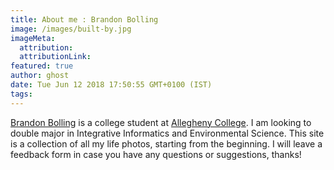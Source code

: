 ```yaml
---
title: About me : Brandon Bolling
image: /images/built-by.jpg
imageMeta:
  attribution:
  attributionLink:
featured: true
author: ghost
date: Tue Jun 12 2018 17:50:55 GMT+0100 (IST)
tags:
---
```


[Brandon Bolling](https://Intagram/bbolling82) is a college student at [Allegheny College](https://emberjs.com/team). I am looking to double major in Integrative Informatics and Environmental Science. This site is a collection of all my life photos, starting from the beginning. I will leave a feedback form in case you have any questions or suggestions, thanks!
